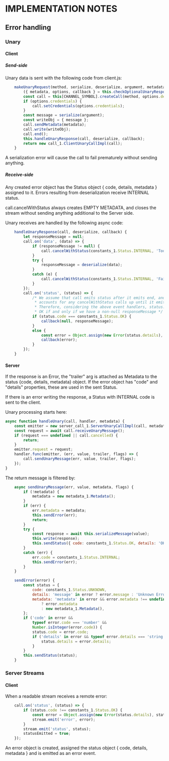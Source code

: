 # IMPLEMENTATION NOTES

## Error handling

### Unary

#### Client

##### Send-side

Unary data is sent with the following code from client.js:

```js
    makeUnaryRequest(method, serialize, deserialize, argument, metadata, options, callback) {
        ({ metadata, options, callback } = this.checkOptionalUnaryResponseArguments(metadata, options, callback));
        const call = this[CHANNEL_SYMBOL].createCall(method, options.deadline, options.host, null, options.propagate_flags);
        if (options.credentials) {
            call.setCredentials(options.credentials);
        }
        const message = serialize(argument);
        const writeObj = { message };
        call.sendMetadata(metadata);
        call.write(writeObj);
        call.end();
        this.handleUnaryResponse(call, deserialize, callback);
        return new call_1.ClientUnaryCallImpl(call);
    }
```

A serialization error will cause the call to fail prematurely without sending anything.

##### Receive-side

Any created error object has the Status object { code, details, metadata } assigned to it. Errors resulting from deserialization receive INTERNAL status.

call.cancelWithStatus always creates EMPTY METADATA, and closes the stream without sending anything additional to the Server side.

Unary receives are handled by the following async code:

```js
    handleUnaryResponse(call, deserialize, callback) {
        let responseMessage = null;
        call.on('data', (data) => {
            if (responseMessage != null) {
                call.cancelWithStatus(constants_1.Status.INTERNAL, 'Too many responses received');
            }
            try {
                responseMessage = deserialize(data);
            }
            catch (e) {
                call.cancelWithStatus(constants_1.Status.INTERNAL, 'Failed to parse server response');
            }
        });
        call.on('status', (status) => {
            /* We assume that call emits status after it emits end, and that it
             * accounts for any cancelWithStatus calls up until it emits status.
             * Therefore, considering the above event handlers, status.code should be
             * OK if and only if we have a non-null responseMessage */
            if (status.code === constants_1.Status.OK) {
                callback(null, responseMessage);
            }
            else {
                const error = Object.assign(new Error(status.details), status);
                callback(error);
            }
        });
    }
```

#### Server

If the response is an Error, the "trailer" arg is attached as Metadata to the
status {code, details, metadata} object. If the error object has "code" and "details"
properties, these are used in the sent Status.

If there is an error writing the response, a Status with INTERNAL code is sent
to the client.

Unary processing starts here:
```js
async function handleUnary(call, handler, metadata) {
    const emitter = new server_call_1.ServerUnaryCallImpl(call, metadata);
    const request = await call.receiveUnaryMessage();
    if (request === undefined || call.cancelled) {
        return;
    }
    emitter.request = request;
    handler.func(emitter, (err, value, trailer, flags) => {
        call.sendUnaryMessage(err, value, trailer, flags);
    });
}
```

The return message is filtered by:
```js
    async sendUnaryMessage(err, value, metadata, flags) {
        if (!metadata) {
            metadata = new metadata_1.Metadata();
        }
        if (err) {
            err.metadata = metadata;
            this.sendError(err);
            return;
        }
        try {
            const response = await this.serializeMessage(value);
            this.write(response);
            this.sendStatus({ code: constants_1.Status.OK, details: 'OK', metadata });
        }
        catch (err) {
            err.code = constants_1.Status.INTERNAL;
            this.sendError(err);
        }
    }

    sendError(error) {
        const status = {
            code: constants_1.Status.UNKNOWN,
            details: 'message' in error ? error.message : 'Unknown Error',
            metadata: 'metadata' in error && error.metadata !== undefined
                ? error.metadata
                : new metadata_1.Metadata(),
        };
        if ('code' in error &&
            typeof error.code === 'number' &&
            Number.isInteger(error.code)) {
            status.code = error.code;
            if ('details' in error && typeof error.details === 'string') {
                status.details = error.details;
            }
        }
        this.sendStatus(status);
    }
```

### Server Streams

#### Client

When a readable stream receives a remote error:

```js
    call.on('status', (status) => {
        if (status.code !== constants_1.Status.OK) {
            const error = Object.assign(new Error(status.details), status);
            stream.emit('error', error);
        }
        stream.emit('status', status);
        statusEmitted = true;
    });
```

An error object is created, assigned the status object { code, details, metadata }
and is emitted as an error event.
